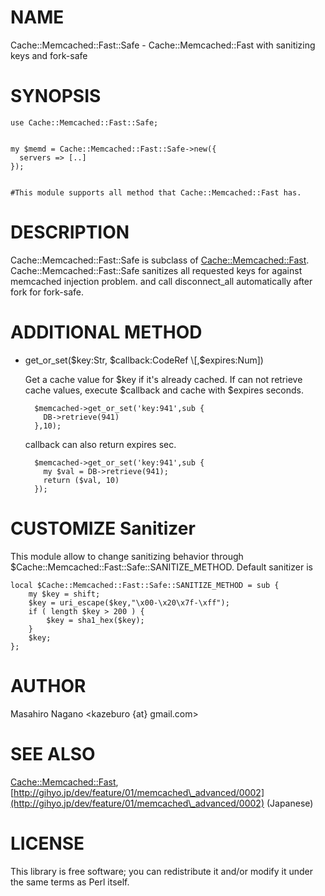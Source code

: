 # NAME

Cache::Memcached::Fast::Safe - Cache::Memcached::Fast with sanitizing keys and fork-safe

# SYNOPSIS

    use Cache::Memcached::Fast::Safe;
    

    my $memd = Cache::Memcached::Fast::Safe->new({
      servers => [..]
    });
    

    #This module supports all method that Cache::Memcached::Fast has.

# DESCRIPTION

Cache::Memcached::Fast::Safe is subclass of [Cache::Memcached::Fast](http://search.cpan.org/perldoc?Cache::Memcached::Fast).
Cache::Memcached::Fast::Safe sanitizes all requested keys for against 
memcached injection problem. and call disconnect\_all automatically after fork 
for fork-safe.

# ADDITIONAL METHOD

- get\_or\_set($key:Str, $callback:CodeRef \[,$expires:Num\])

    Get a cache value for $key if it's already cached. If can not retrieve cache values, execute $callback and cache with $expires seconds.

        $memcached->get_or_set('key:941',sub {
          DB->retrieve(941)
        },10);

    callback can also return expires sec.

        $memcached->get_or_set('key:941',sub {
          my $val = DB->retrieve(941);
          return ($val, 10)
        });



# CUSTOMIZE Sanitizer

This module allow to change sanitizing behavior through $Cache::Memcached::Fast::Safe::SANITIZE\_METHOD.
Default sanitizer is

    local $Cache::Memcached::Fast::Safe::SANITIZE_METHOD = sub {
        my $key = shift;
        $key = uri_escape($key,"\x00-\x20\x7f-\xff");
        if ( length $key > 200 ) {
            $key = sha1_hex($key);
        }
        $key;
    };

# AUTHOR

Masahiro Nagano <kazeburo {at} gmail.com>

# SEE ALSO

[Cache::Memcached::Fast](http://search.cpan.org/perldoc?Cache::Memcached::Fast), [http://gihyo.jp/dev/feature/01/memcached\_advanced/0002](http://gihyo.jp/dev/feature/01/memcached\_advanced/0002) (Japanese)

# LICENSE

This library is free software; you can redistribute it and/or modify
it under the same terms as Perl itself.
